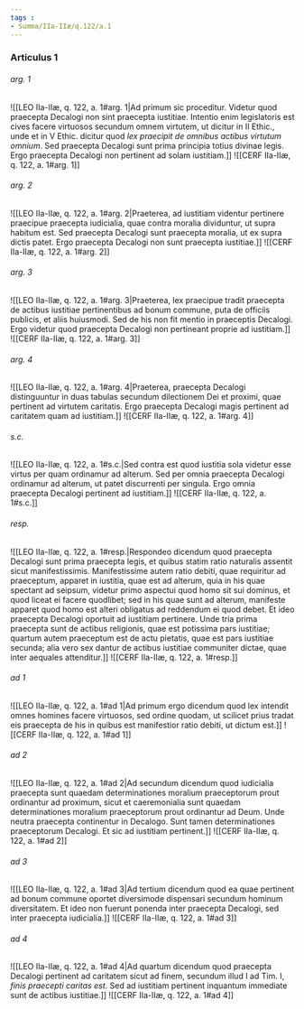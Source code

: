 ```yaml
---
tags : 
- Summa/IIa-IIæ/q.122/a.1
---
```


### Articulus 1

###### arg. 1
![[LEO IIa-IIæ, q. 122, a. 1#arg. 1|Ad primum sic proceditur. Videtur quod praecepta Decalogi non sint praecepta iustitiae. Intentio enim legislatoris est cives facere virtuosos secundum omnem virtutem, ut dicitur in II Ethic., unde et in V Ethic. dicitur quod *lex praecipit de omnibus actibus virtutum omnium*. Sed praecepta Decalogi sunt prima principia totius divinae legis. Ergo praecepta Decalogi non pertinent ad solam iustitiam.]]
![[CERF IIa-IIæ, q. 122, a. 1#arg. 1]]

###### arg. 2
![[LEO IIa-IIæ, q. 122, a. 1#arg. 2|Praeterea, ad iustitiam videntur pertinere praecipue praecepta iudicialia, quae contra moralia dividuntur, ut supra habitum est. Sed praecepta Decalogi sunt praecepta moralia, ut ex supra dictis patet. Ergo praecepta Decalogi non sunt praecepta iustitiae.]]
![[CERF IIa-IIæ, q. 122, a. 1#arg. 2]]

###### arg. 3
![[LEO IIa-IIæ, q. 122, a. 1#arg. 3|Praeterea, lex praecipue tradit praecepta de actibus iustitiae pertinentibus ad bonum commune, puta de officiis publicis, et aliis huiusmodi. Sed de his non fit mentio in praeceptis Decalogi. Ergo videtur quod praecepta Decalogi non pertineant proprie ad iustitiam.]]
![[CERF IIa-IIæ, q. 122, a. 1#arg. 3]]

###### arg. 4
![[LEO IIa-IIæ, q. 122, a. 1#arg. 4|Praeterea, praecepta Decalogi distinguuntur in duas tabulas secundum dilectionem Dei et proximi, quae pertinent ad virtutem caritatis. Ergo praecepta Decalogi magis pertinent ad caritatem quam ad iustitiam.]]
![[CERF IIa-IIæ, q. 122, a. 1#arg. 4]]

###### s.c.
![[LEO IIa-IIæ, q. 122, a. 1#s.c.|Sed contra est quod iustitia sola videtur esse virtus per quam ordinamur ad alterum. Sed per omnia praecepta Decalogi ordinamur ad alterum, ut patet discurrenti per singula. Ergo omnia praecepta Decalogi pertinent ad iustitiam.]]
![[CERF IIa-IIæ, q. 122, a. 1#s.c.]]

###### resp.
![[LEO IIa-IIæ, q. 122, a. 1#resp.|Respondeo dicendum quod praecepta Decalogi sunt prima praecepta legis, et quibus statim ratio naturalis assentit sicut manifestissimis. Manifestissime autem ratio debiti, quae requiritur ad praeceptum, apparet in iustitia, quae est ad alterum, quia in his quae spectant ad seipsum, videtur primo aspectui quod homo sit sui dominus, et quod liceat ei facere quodlibet; sed in his quae sunt ad alterum, manifeste apparet quod homo est alteri obligatus ad reddendum ei quod debet. Et ideo praecepta Decalogi oportuit ad iustitiam pertinere. Unde tria prima praecepta sunt de actibus religionis, quae est potissima pars iustitiae; quartum autem praeceptum est de actu pietatis, quae est pars iustitiae secunda; alia vero sex dantur de actibus iustitiae communiter dictae, quae inter aequales attenditur.]]
![[CERF IIa-IIæ, q. 122, a. 1#resp.]]

###### ad 1
![[LEO IIa-IIæ, q. 122, a. 1#ad 1|Ad primum ergo dicendum quod lex intendit omnes homines facere virtuosos, sed ordine quodam, ut scilicet prius tradat eis praecepta de his in quibus est manifestior ratio debiti, ut dictum est.]]
![[CERF IIa-IIæ, q. 122, a. 1#ad 1]]

###### ad 2
![[LEO IIa-IIæ, q. 122, a. 1#ad 2|Ad secundum dicendum quod iudicialia praecepta sunt quaedam determinationes moralium praeceptorum prout ordinantur ad proximum, sicut et caeremonialia sunt quaedam determinationes moralium praeceptorum prout ordinantur ad Deum. Unde neutra praecepta continentur in Decalogo. Sunt tamen determinationes praeceptorum Decalogi. Et sic ad iustitiam pertinent.]]
![[CERF IIa-IIæ, q. 122, a. 1#ad 2]]

###### ad 3
![[LEO IIa-IIæ, q. 122, a. 1#ad 3|Ad tertium dicendum quod ea quae pertinent ad bonum commune oportet diversimode dispensari secundum hominum diversitatem. Et ideo non fuerunt ponenda inter praecepta Decalogi, sed inter praecepta iudicialia.]]
![[CERF IIa-IIæ, q. 122, a. 1#ad 3]]

###### ad 4
![[LEO IIa-IIæ, q. 122, a. 1#ad 4|Ad quartum dicendum quod praecepta Decalogi pertinent ad caritatem sicut ad finem, secundum illud I ad Tim. I, *finis praecepti caritas est*. Sed ad iustitiam pertinent inquantum immediate sunt de actibus iustitiae.]]
![[CERF IIa-IIæ, q. 122, a. 1#ad 4]]


